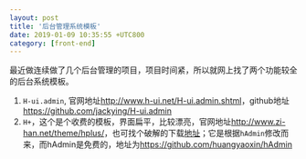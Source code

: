 ```yaml
---
layout: post
title: '后台管理系统模板'
date: 2019-01-09 10:35:55 +UTC800
category: [front-end]
---
```


最近做连续做了几个后台管理的项目，项目时间紧，所以就网上找了两个功能较全的后台系统模板。
1. `H-ui.admin`, 官网地址<http://www.h-ui.net/H-ui.admin.shtml>，github地址<https://github.com/jackying/H-ui.admin>
2. `H+`，这个是个收费的模板，界面扁平，比较漂亮，官网地址<http://www.zi-han.net/theme/hplus/>，也可找个破解的下载[地址](https://github.com/jinweizhiyuan/code-collection/blob/master/H%252B4.2%E6%AD%A3%E7%89%88%E6%BA%90%E7%A0%81%2540www.java1234.com.zip)；它是根据`hAdmin`修改而来，而hAdmin是免费的，地址为<https://github.com/huangyaoxin/hAdmin>
